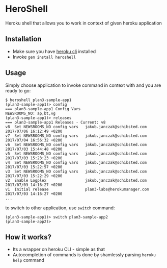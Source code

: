 # HeroShell

Heroku shell that allows you to work in context of given heroku application

## Installation
 * Make sure you have [heroku cli](https://devcenter.heroku.com/articles/heroku-cli#download-and-install) installed
 * Invoke `gem install heroshell`

## Usage

Simply choose application to invoke command in context with and you are ready to go:
```
$ heroshell plan3-sample-app1
(plan3-sample-app1)> config
=== plan3-sample-app1 Config Vars
NEWSROOMS_NO: ap,bt,vg
(plan3-sample-app1)> releases
=== plan3-sample-app1 Releases - Current: v8
v8  Set NEWSROOMS_NO config vars   jakub.janczak@schibsted.com   2017/07/06 16:12:49 +0200
v7  Set NEWSROOMS_NO config vars   jakub.janczak@schibsted.com   2017/07/04 16:56:32 +0200
v6  Set NEWSROOMS_NO config vars   jakub.janczak@schibsted.com   2017/07/03 15:44:48 +0200
v5  Set NEWSROOMS_NO config vars   jakub.janczak@schibsted.com   2017/07/03 15:23:23 +0200
v4  Set NEWSROOMS_NO config vars   jakub.janczak@schibsted.com   2017/07/03 15:22:57 +0200
v3  Set NEWSROOMS_NO config vars   jakub.janczak@schibsted.com   2017/07/03 15:22:29 +0200
v2  Enable Logplex                 jakub.janczak@schibsted.com   2017/07/03 14:16:27 +0200
v1  Initial release                plan3-labs@herokumanager.com  2017/07/03 14:16:27 +0200
...
```

to switch to other application, use `switch` command:
```
(plan3-sample-app1)> switch plan3-sample-app2
(plan3-sample-app2)> 
```

## How it works?
 * Its a wrapper on heroku CLI - simple as that
 * Autocompletion of commands is done by shamlessly parsing `heroku help` command
